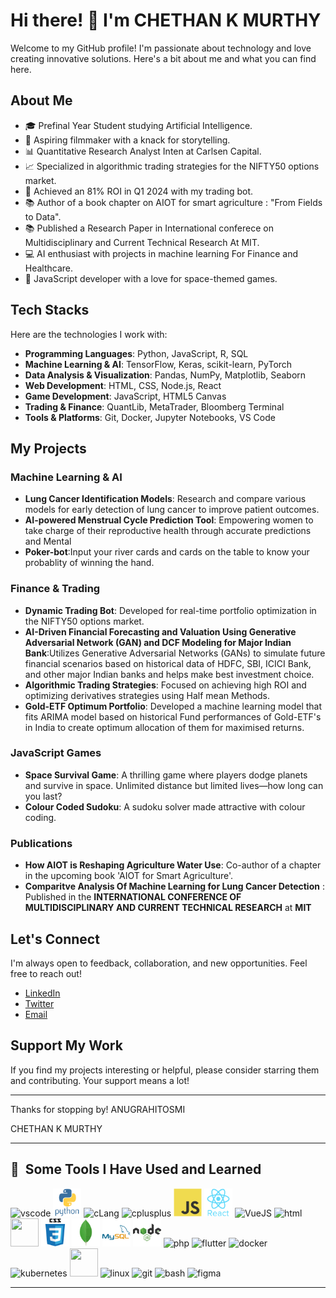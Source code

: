# Hi there! 👋 I'm CHETHAN K MURTHY 

Welcome to my GitHub profile! I'm passionate about technology and love creating innovative solutions. Here's a bit about me and what you can find here.

## About Me

- 🎓 Prefinal Year Student studying Artificial Intelligence.
- 🎥 Aspiring filmmaker with a knack for storytelling.
- 📊 Quantitative Research Analyst Inten at Carlsen Capital.
- 📈 Specialized in algorithmic trading strategies for the NIFTY50 options market.
- 🚀 Achieved an 81% ROI in Q1 2024 with my trading bot.
- 📚 Author of a book chapter on AIOT for smart agriculture : "From Fields to Data".
- 📚 Published a Research Paper in International conferece on Multidisciplinary and Current Technical Research At MIT.
- 💻 AI enthusiast with projects in machine learning For Finance and Healthcare.
- 🌌 JavaScript developer with a love for space-themed games.

## Tech Stacks

Here are the technologies I work with:

- **Programming Languages**: Python, JavaScript, R, SQL
- **Machine Learning & AI**: TensorFlow, Keras, scikit-learn, PyTorch
- **Data Analysis & Visualization**: Pandas, NumPy, Matplotlib, Seaborn
- **Web Development**: HTML, CSS, Node.js, React
- **Game Development**: JavaScript, HTML5 Canvas
- **Trading & Finance**: QuantLib, MetaTrader, Bloomberg Terminal
- **Tools & Platforms**: Git, Docker, Jupyter Notebooks, VS Code

## My Projects

### Machine Learning & AI

- **Lung Cancer Identification Models**: Research and compare various models for early detection of lung cancer to improve patient outcomes.
- **AI-powered Menstrual Cycle Prediction Tool**: Empowering women to take charge of their reproductive health through accurate predictions and Mental  
- **Poker-bot**:Input your river cards and cards on the table to know your probablity of winning the hand.

### Finance & Trading
- **Dynamic Trading Bot**: Developed for real-time portfolio optimization in the NIFTY50 options market.
- **AI-Driven Financial Forecasting and Valuation Using Generative Adversarial Network (GAN) and DCF Modeling for Major Indian Bank**:Utilizes Generative Adversarial Networks (GANs) to simulate future financial scenarios based on 
  historical data of HDFC, SBI, ICICI Bank, and other major Indian banks and helps make best investment choice.
- **Algorithmic Trading Strategies**: Focused on achieving high ROI and optimizing derivatives strategies using Half mean Methods.
- **Gold-ETF Optimum Portfolio**: Developed a machine learning model that fits ARIMA model based on historical Fund performances of Gold-ETF's in India to create optimum allocation of them for maximised returns.

### JavaScript Games

- **Space Survival Game**: A thrilling game where players dodge planets and survive in space. Unlimited distance but limited lives—how long can you last?
- **Colour Coded Sudoku**: A sudoku solver made attractive with colour coding.

### Publications

- **How AIOT is Reshaping Agriculture Water Use**: Co-author of a chapter in the upcoming book 'AIOT for Smart Agriculture'.
- **Comparitve Analysis Of Machine Learning for Lung Cancer Detection** : Published in the **INTERNATIONAL CONFERENCE OF MULTIDISCIPLINARY AND CURRENT TECHNICAL RESEARCH** at **MIT**

## Let's Connect

I'm always open to feedback, collaboration, and new opportunities. Feel free to reach out!

- [LinkedIn](https://www.linkedin.com/in/chethan-k-murthy-37b023319/)
- [Twitter](https://twitter.com/your-twitter-handle)
- [Email](mailto:chethankeshavmurthy@gmail.com)

## Support My Work

If you find my projects interesting or helpful, please consider starring them and contributing. Your support means a lot!

---


Thanks for stopping by! 
ANUGRAHITOSMI 

CHETHAN K MURTHY 

---
<h2> 🚀 &nbsp;Some Tools I Have Used and Learned</h2>
<p align="left">
<img src="https://cdn.jsdelivr.net/gh/devicons/devicon/icons/vscode/vscode-original.svg" alt="vscode" width="45" height="45"/>
<img src="https://raw.githubusercontent.com/devicons/devicon/master/icons/python/python-original-wordmark.svg" alt="python" width="45" height="45"/>
<img src="https://cdn.jsdelivr.net/gh/devicons/devicon/icons/c/c-original.svg" alt="cLang" width="45" height="45"/>
<img src="https://cdn.jsdelivr.net/gh/devicons/devicon/icons/cplusplus/cplusplus-original.svg" alt="cplusplus" width="45" height="45"/>
<img src="https://raw.githubusercontent.com/devicons/devicon/master/icons/javascript/javascript-original.svg" alt="javascript" width="45" height="45" />
<img src="https://raw.githubusercontent.com/devicons/devicon/master/icons/react/react-original-wordmark.svg" alt="react" width="45" height="45" />
<img src="https://cdn.jsdelivr.net/gh/devicons/devicon/icons/vuejs/vuejs-original-wordmark.svg" alt="VueJS" width="45" height="45"/>
<img src="https://cdn.jsdelivr.net/gh/devicons/devicon/icons/html5/html5-original.svg" alt="html" width="45" height="45"/>
<img src="https://cdn.jsdelivr.net/gh/devicons/devicon@latest/icons/bootstrap/bootstrap-original-wordmark.svg" width="45" height="45" />
<img src="https://raw.githubusercontent.com/devicons/devicon/master/icons/css3/css3-original-wordmark.svg" alt="css3" width="45" height="45" />
<img src="https://raw.githubusercontent.com/devicons/devicon/master/icons/mongodb/mongodb-original.svg" alt="mongodb" width="45" height="45" />
<img src="https://raw.githubusercontent.com/devicons/devicon/master/icons/mysql/mysql-original-wordmark.svg" alt="mysql" width="45" height="45" />
<img src="https://raw.githubusercontent.com/devicons/devicon/master/icons/nodejs/nodejs-original-wordmark.svg" alt="nodejs" width="45" height="45" />
<img src="https://cdn.jsdelivr.net/gh/devicons/devicon/icons/php/php-original.svg" alt="php" width="45" height="45"/>
<img src="https://cdn.jsdelivr.net/gh/devicons/devicon/icons/flutter/flutter-original.svg" alt="flutter" width="45" height="45"/>
<img src="https://cdn.jsdelivr.net/gh/devicons/devicon/icons/docker/docker-original.svg" alt="docker" width="45" height="45"/>
<img src="https://cdn.jsdelivr.net/gh/devicons/devicon/icons/kubernetes/kubernetes-plain.svg" alt="kubernetes" width="45" height="45"/>
<img src="https://cdn.jsdelivr.net/gh/devicons/devicon/icons/amazonwebservices/amazonwebservices-plain-wordmark.svg" width="45" height="45"/>
<img src="https://cdn.jsdelivr.net/gh/devicons/devicon/icons/linux/linux-original.svg" alt="linux" width="45" height="45"/>       
<img src="https://cdn.jsdelivr.net/gh/devicons/devicon/icons/git/git-original.svg" alt="git" width="45" height="45"/>
<img src="https://cdn.jsdelivr.net/gh/devicons/devicon/icons/bash/bash-original.svg" alt="bash" width="45" height="45"/>
<img src="https://cdn.jsdelivr.net/gh/devicons/devicon/icons/figma/figma-original.svg" alt="figma" width="45" height="45"/>   
</p>

---
